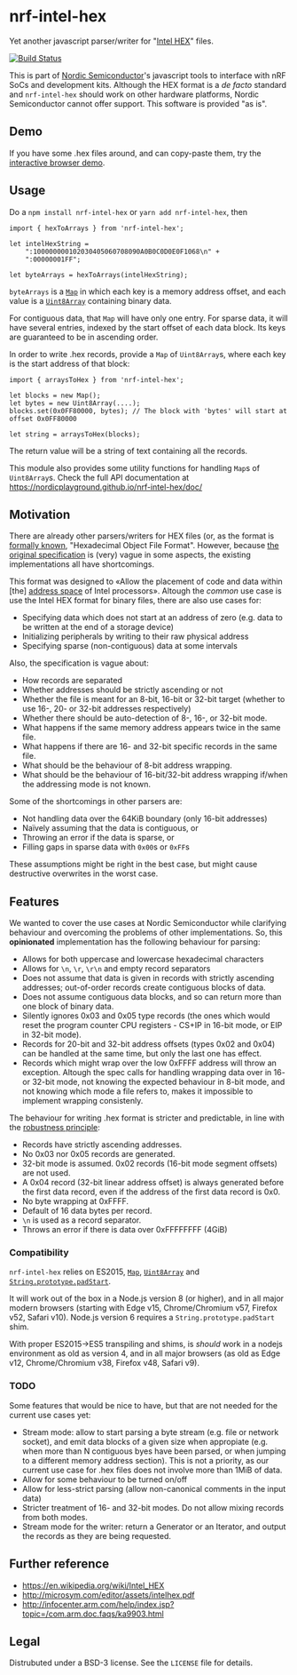 
# nrf-intel-hex

Yet another javascript parser/writer for "[Intel HEX](https://en.wikipedia.org/wiki/Intel_HEX)" files.

[![Build Status](https://travis-ci.org/NordicSemiconductor/nrf-intel-hex.svg?branch=master)](https://travis-ci.org/NordicSemiconductor/nrf-intel-hex)

This is part of [Nordic Semiconductor](http://www.nordicsemi.com/)'s javascript tools to
interface with nRF SoCs and development kits. Although the HEX format is a *de facto*
standard and `nrf-intel-hex` should work on other hardware platforms, Nordic Semiconductor
cannot offer support. This software is provided "as is".

## Demo

If you have some .hex files around, and can copy-paste them, try the
[interactive browser demo](https://nordicplayground.github.io/nrf-intel-hex/demo.html).

## Usage

Do a `npm install nrf-intel-hex` or `yarn add nrf-intel-hex`, then

```
import { hexToArrays } from 'nrf-intel-hex';

let intelHexString =
    ":100000000102030405060708090A0B0C0D0E0F1068\n" +
    ":00000001FF";

let byteArrays = hexToArrays(intelHexString);
```

`byteArrays` is a [`Map`](https://developer.mozilla.org/docs/Web/JavaScript/Reference/Global_Objects/Map)
in which each key is a memory address offset, and each value is a
[`Uint8Array`](https://developer.mozilla.org/en-US/docs/Web/JavaScript/Reference/Global_Objects/Uint8Array)
containing binary data.

For contiguous data, that `Map` will have only one entry. For sparse data, it will have
several entries, indexed by the start offset of each data block. Its keys are guaranteed
to be in ascending order.

In order to write .hex records, provide a `Map` of `Uint8Array`s, where each key is the
start address of that block:

```
import { arraysToHex } from 'nrf-intel-hex';

let blocks = new Map();
let bytes = new Uint8Array(....);
blocks.set(0x0FF80000, bytes); // The block with 'bytes' will start at offset 0x0FF80000

let string = arraysToHex(blocks);
```

The return value will be a string of text containing all the records.

This module also provides some utility functions for handling `Map`s of `Uint8Array`s.
Check the full API documentation at https://nordicplayground.github.io/nrf-intel-hex/doc/

## Motivation

There are already other parsers/writers for HEX files (or, as the format is
[formally known](http://microsym.com/editor/assets/intelhex.pdf), "Hexadecimal
Object File Format". However, because [the original specification](http://microsym.com/editor/assets/intelhex.pdf)
is (very) vague in some aspects, the existing implementations all have shortcomings.

This format was designed to «Allow the placement of code and data within [the]
[address space](https://en.wikipedia.org/wiki/Address_space) of Intel processors».
Altough the *common* use case is use the Intel HEX format for binary files,
there are also use cases for:

* Specifying data which does not start at an address of zero (e.g. data to be
  written at the end of a storage device)
* Initializing peripherals by writing to their raw physical address
* Specifying sparse (non-contiguous) data at some intervals

Also, the specification is vague about:

* How records are separated
* Whether addresses should be strictly ascending or not
* Whether the file is meant for an 8-bit, 16-bit or 32-bit target
  (whether to use 16-, 20- or 32-bit addresses respectively)
* Whether there should be auto-detection of 8-, 16-, or 32-bit mode.
* What happens if the same memory address appears twice in the same file.
* What happens if there are 16- and 32-bit specific records in the same file.
* What should be the behaviour of 8-bit address wrapping.
* What should be the behaviour of 16-bit/32-bit address wrapping if/when
  the addressing mode is not known.

Some of the shortcomings in other parsers are:

* Not handling data over the 64KiB boundary (only 16-bit addresses)
* Naïvely assuming that the data is contiguous, or
* Throwing an error if the data is sparse, or
* Filling gaps in sparse data with `0x00`s or `0xFF`s

These assumptions might be right in the best case, but might cause destructive overwrites
in the worst case.

## Features

We wanted to cover the use cases at Nordic Semiconductor while clarifying behaviour and
overcoming the problems of other implementations. So, this **opinionated** implementation
has the following behaviour for parsing:

* Allows for both uppercase and lowercase hexadecimal characters
* Allows for `\n`, `\r`, `\r\n` and empty record separators
* Does not assume that data is given in records with strictly ascending addresses;
  out-of-order records create contiguous blocks of data.
* Does not assume contiguous data blocks, and so can return more than one block of binary
  data.
* Silently ignores 0x03 and 0x05 type records (the ones which would reset the program
  counter CPU registers - CS+IP in 16-bit mode, or EIP in 32-bit mode).
* Records for 20-bit and 32-bit address offsets (types 0x02 and 0x04) can be handled at
  the same time, but only the last one has effect.
* Records which might wrap over the low 0xFFFF address will throw an exception. Altough
  the spec calls for handling wrapping data over in 16- or 32-bit mode, not knowing the
  expected behaviour in 8-bit mode, and not knowing which mode a file refers to, makes
  it impossible to implement wrapping consistenly.

The behaviour for writing .hex format is stricter and predictable, in line with the
[robustness principle](https://en.wikipedia.org/wiki/Robustness_principle):

* Records have strictly ascending addresses.
* No 0x03 nor 0x05 records are generated.
* 32-bit mode is assumed. 0x02 records (16-bit mode segment offsets) are not used.
* A 0x04 record (32-bit linear address offset) is always generated before the first
  data record, even if the address of the first data record is 0x0.
* No byte wrapping at 0xFFFF.
* Default of 16 data bytes per record.
* `\n` is used as a record separator.
* Throws an error if there is data over 0xFFFFFFFF (4GiB)

### Compatibility

`nrf-intel-hex` relies on ES2015, [`Map`](https://developer.mozilla.org/docs/Web/JavaScript/Reference/Global_Objects/Map),
[`Uint8Array`](https://developer.mozilla.org/en-US/docs/Web/JavaScript/Reference/Global_Objects/Uint8Array) and
[`String.prototype.padStart`](https://developer.mozilla.org/en-US/docs/Web/JavaScript/Reference/Global_Objects/String/padStart).

It will work out of the box in a Node.js version 8 (or higher), and in all major modern browsers
(starting with Edge v15, Chrome/Chromium v57, Firefox v52, Safari v10). Node.js version 6
requires a `String.prototype.padStart` shim.

With proper ES2015→ES5 transpiling and shims, is *should* work in a nodejs environment as old
as version 4, and in all major browsers (as old as Edge v12, Chrome/Chromium v38,
Firefox v48, Safari v9).

### TODO

Some features that would be nice to have, but that are not needed for the current
use cases yet:

* Stream mode: allow to start parsing a byte stream (e.g. file or network socket), and
  emit data blocks of a given size when appropiate (e.g. when more than N contiguous byes have been parsed, or when jumping to a different memory address section). This is not a
  priority, as our current use case for .hex files does not involve more than 1MiB of data.
* Allow for some behaviour to be turned on/off
* Allow for less-strict parsing (allow non-canonical comments in the input data)
* Stricter treatment of 16- and 32-bit modes. Do not allow mixing records from both modes.
* Stream mode for the writer: return a Generator or an Iterator, and output the records as
  they are being requested.

## Further reference

* https://en.wikipedia.org/wiki/Intel_HEX
* http://microsym.com/editor/assets/intelhex.pdf
* http://infocenter.arm.com/help/index.jsp?topic=/com.arm.doc.faqs/ka9903.html

## Legal

Distrubuted under a BSD-3 license. See the `LICENSE` file for details.


